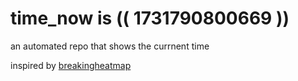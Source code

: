 # time_now is (( 1731790800669 ))

an automated repo that shows the currnent time

inspired by [breakingheatmap](https://github.com/breakingheatmap/breakingheatmap)